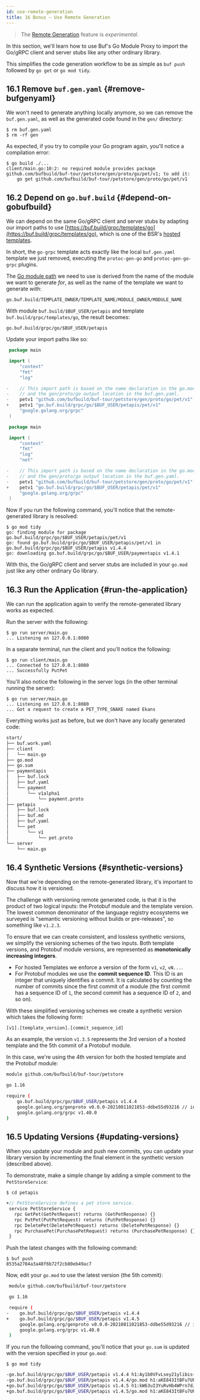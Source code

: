 ```yaml
---
id: use-remote-generation
title: 16 Bonus — Use Remote Generation
---
```


> The [Remote Generation](../bsr/remote-generation/overview.md) feature is
> *experimental*.

In this section, we'll learn how to use Buf's Go Module Proxy to import the
Go/gRPC client and server stubs like any other ordinary library.

This simplifies the code generation workflow to be as simple as `buf push`
followed by `go get` or `go mod tidy`.

## 16.1 Remove `buf.gen.yaml` {#remove-bufgenyaml}

We won't need to generate anything locally anymore, so we can remove the
`buf.gen.yaml`, as well as the generated code found in the `gen/` directory:

```terminal
$ rm buf.gen.yaml
$ rm -rf gen
```

As expected, if you try to compile your Go program again, you'll notice a compilation error:

```terminal
$ go build ./...
client/main.go:10:2: no required module provides package github.com/bufbuild/buf-tour/petstore/gen/proto/go/pet/v1; to add it:
	go get github.com/bufbuild/buf-tour/petstore/gen/proto/go/pet/v1
```

## 16.2 Depend on `go.buf.build` {#depend-on-gobufbuild}

We can depend on the same Go/gRPC client and server stubs by adapting our import paths
to use [https://buf.build/grpc/templates/go](https://buf.build/grpc/templates/go),
which is one of the BSR's [hosted templates](../bsr/remote-generation/overview.md#hosted-templates).

In short, the `go-grpc` template acts exactly like the local `buf.gen.yaml` template we just removed,
executing the `protoc-gen-go` and `protoc-gen-go-grpc` plugins.

The [Go module path](../bsr/remote-generation/overview.md#the-go-module-path) we need to use is derived
from the name of the module we want to generate *for*, as well as the name of the template we want to
generate *with*:

```
go.buf.build/TEMPLATE_OWNER/TEMPLATE_NAME/MODULE_OWNER/MODULE_NAME
```

With module `buf.build/$BUF_USER/petapis` and template `buf.build/grpc/templates/go`, the result
becomes:

```
go.buf.build/grpc/go/$BUF_USER/petapis
```

Update your import paths like so:

```go title="client/main.go" {8-11}
 package main

 import (
     "context"
     "fmt"
     "log"

-    // This import path is based on the name declaration in the go.mod,
-    // and the gen/proto/go output location in the buf.gen.yaml.
-    petv1 "github.com/bufbuild/buf-tour/petstore/gen/proto/go/pet/v1"
+    petv1 "go.buf.build/grpc/go/$BUF_USER/petapis/pet/v1"
     "google.golang.org/grpc"
 )
```

```go title="server/main.go" {9-12}
 package main

 import (
     "context"
     "fmt"
     "log"
     "net"

-    // This import path is based on the name declaration in the go.mod,
-    // and the gen/proto/go output location in the buf.gen.yaml.
-    petv1 "github.com/bufbuild/buf-tour/petstore/gen/proto/go/pet/v1"
+    petv1 "go.buf.build/grpc/go/$BUF_USER/petapis/pet/v1"
     "google.golang.org/grpc"
 )
```

Now if you run the following command, you'll notice that the remote-generated library is resolved:

```terminal
$ go mod tidy
go: finding module for package go.buf.build/grpc/go/$BUF_USER/petapis/pet/v1
go: found go.buf.build/grpc/go/$BUF_USER/petapis/pet/v1 in go.buf.build/grpc/go/$BUF_USER/petapis v1.4.4
go: downloading go.buf.build/grpc/go/$BUF_USER/paymentapis v1.4.1
```

With this, the Go/gRPC client and server stubs are included in your `go.mod` just like
any other ordinary Go library.

## 16.3 Run the Application {#run-the-application}

We can run the application again to verify the remote-generated library works as expected.

Run the server with the following:

```terminal
$ go run server/main.go
... Listening on 127.0.0.1:8080
```

In a separate terminal, run the client and you'll notice the following:

```terminal
$ go run client/main.go
... Connected to 127.0.0.1:8080
... Successfully PutPet
```

You'll also notice the following in the server logs (in the other terminal running the server):

```terminal
$ go run server/main.go
... Listening on 127.0.0.1:8080
... Got a request to create a PET_TYPE_SNAKE named Ekans
```

Everything works just as before, but we don't have any locally generated code:

```sh
start/
├── buf.work.yaml
├── client
│   └── main.go
├── go.mod
├── go.sum
├── paymentapis
│   ├── buf.lock
│   ├── buf.yaml
│   └── payment
│       └── v1alpha1
│           └── payment.proto
├── petapis
│   ├── buf.lock
│   ├── buf.md
│   ├── buf.yaml
│   └── pet
│       └── v1
│           └── pet.proto
└── server
    └── main.go
```

## 16.4 Synthetic Versions {#synthetic-versions}

Now that we're depending on the remote-generated library, it's important to discuss how it is
versioned.

The challenge with versioning remote generated code, is that it is the product of two logical
inputs: the Protobuf module and the template version. The lowest common denominator of the language
registry ecosystems we surveyed is "semantic versioning without builds or pre-releases", so
something like `v1.2.3`.

To ensure that we can create consistent, and lossless synthetic versions, we simplify the
versioning schemes of the two inputs. Both template versions, and Protobuf module versions, are
represented as **monotonically increasing integers**.

  - For hosted Templates we enforce a version of the form `v1`, `v2`, `vN...`.
  - For Protobuf modules we use the **commit sequence ID**. This ID is an integer that uniquely
    identifies a commit. It is calculated by counting the number of commits since the first commit
    of a module (the first commit has a sequence ID of `1`, the second commit has a sequence ID
    of `2`, and so on).

With these simplified versioning schemes we create a synthetic version which takes the following form:

```
[v1].[template_version].[commit_sequence_id]
```

As an example, the version `v1.3.5` represents the 3rd version of a hosted template and the 5th commit
of a Protobuf module.

In this case, we're using the 4th version for both the hosted template and the Protobuf module:

```sh title="go.mod" {6}
module github.com/bufbuild/buf-tour/petstore

go 1.16

require (
	go.buf.build/grpc/go/$BUF_USER/petapis v1.4.4
	google.golang.org/genproto v0.0.0-20210811021853-ddbe55d93216 // indirect
	google.golang.org/grpc v1.40.0
)
```

## 16.5 Updating Versions {#updating-versions}

When you update your module and push new commits, you can update your library version by incrementing
the final element in the synthetic version (described above).

To demonstrate, make a simple change by adding a simple comment to the `PetStoreService`:

```terminal
$ cd petapis
```

```protobuf title="petapis/pet/v1/pet.proto" {1}
+// PetStoreService defines a pet store service.
 service PetStoreService {
   rpc GetPet(GetPetRequest) returns (GetPetResponse) {}
   rpc PutPet(PutPetRequest) returns (PutPetResponse) {}
   rpc DeletePet(DeletePetRequest) returns (DeletePetResponse) {}
   rpc PurchasePet(PurchasePetRequest) returns (PurchasePetResponse) {}
 }
```

Push the latest changes with the following command:

```terminal
$ buf push
8535a2784a3a48f6b72f2cb80eb49ac7
```

Now, edit your `go.mod` to use the latest version (the 5th commit):

```sh title="go.mod" {6-7}
 module github.com/bufbuild/buf-tour/petstore

 go 1.16

 require (
-    go.buf.build/grpc/go/$BUF_USER/petapis v1.4.4
+    go.buf.build/grpc/go/$BUF_USER/petapis v1.4.5
     google.golang.org/genproto v0.0.0-20210811021853-ddbe55d93216 // indirect
     google.golang.org/grpc v1.40.0
 )
```

If you run the following command, you'll notice that your `go.sum` is updated with
the version specified in your `go.mod`:

```terminal
$ go mod tidy
```

```sh title="go.sum" {1-4}
-go.buf.build/grpc/go/$BUF_USER/petapis v1.4.4 h1:Ay1b0VFvLsey21ylibis+lP8wBiDd5RUipDnQG6nCvY=
-go.buf.build/grpc/go/$BUF_USER/petapis v1.4.4/go.mod h1:aKE843ItBFu7UPuaxuUJvNpqC2hjVagPYiJ20n9dBJQ=
+go.buf.build/grpc/go/$BUF_USER/petapis v1.4.5 h1:kW63uI3YuRvHb4WPrn7dJQLUaMHuNE3x/912DpzwloE=
+go.buf.build/grpc/go/$BUF_USER/petapis v1.4.5/go.mod h1:aKE843ItBFu7UPuaxuUJvNpqC2hjVagPYiJ20n9dBJQ=
```
